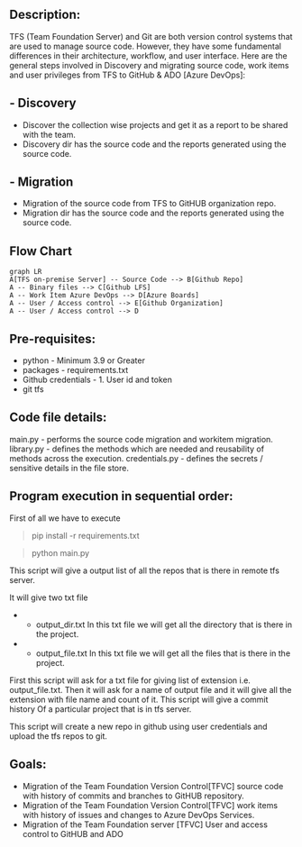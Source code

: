 ## Description:
TFS (Team Foundation Server) and Git are both version control systems that are used to manage source code. However, they have some fundamental differences in their architecture, workflow, and user interface.
Here are the general steps involved in Discovery and migrating source code, work items and user privileges from TFS to GitHub & ADO [Azure DevOps]:

## - Discovery
- Discover the collection wise projects and get it as a report to be shared with the team.
- Discovery dir has the source code and the reports generated using the source code.

## -  Migration
- Migration of the source code from TFS to GitHUB organization repo.
- Migration dir has the source code and the reports generated using the source code.

## Flow Chart

```mermaid
graph LR
A[TFS on-premise Server] -- Source Code --> B[Github Repo]
A -- Binary files --> C[Github LFS]
A -- Work Item Azure DevOps --> D[Azure Boards]
A -- User / Access control --> E[Github Organization]
A -- User / Access control --> D
```

## Pre-requisites:
- python - Minimum 3.9 or Greater
- packages - requirements.txt
- Github credentials - 1. User id and token
- git tfs 

## Code file details:
main.py - performs the source code migration and workitem migration.
library.py - defines the methods which are needed and reusability of methods across the execution.
credentials.py - defines the secrets / sensitive details in the file store.

## Program execution in sequential order: 
First of all we have to execute 

> pip install -r requirements.txt

> python main.py

This script will give a output list of all the repos that is there in remote tfs server.

It will give two txt file 
- - output_dir.txt
     In this txt file we will get all the directory that is there in the project.
- - output_file.txt
     In this txt file we will get all the files that is there in the project.

First this script will ask for a txt file for giving list of extension i.e.  output_file.txt. Then it will ask for a name of output file and it will give all the extension with file name and count of it. This script will give a commit history Of a particular project that is in tfs server.

This script will create a new repo in github using user credentials and upload the tfs repos to git.

## Goals:
- Migration of the Team Foundation Version Control[TFVC] source code with history of commits and branches to GitHUB repository.
- Migration of the Team Foundation Version Control[TFVC] work items with history of issues and changes to Azure DevOps Services.
- Migration of the Team Foundation server [TFVC] User and access control to GitHUB and ADO